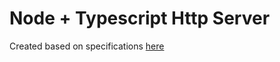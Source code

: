 # Node + Typescript Http Server


Created based on specifications [here](https://theprogrammershangout.com/resources/projects/http-project-guide/intro.md>)
